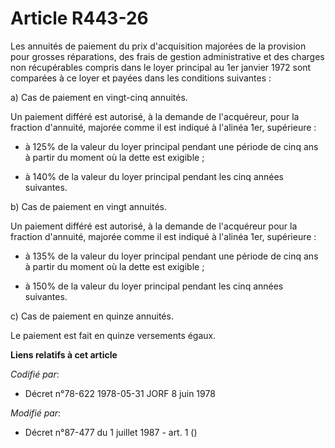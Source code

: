 # Article R443-26

Les annuités de paiement du prix d'acquisition majorées de la provision pour grosses réparations, des frais de gestion
administrative et des charges non récupérables compris dans le loyer principal au 1er janvier 1972 sont comparées à ce loyer
et payées dans les conditions suivantes :

a) Cas de paiement en vingt-cinq annuités.

Un paiement différé est autorisé, à la demande de l'acquéreur, pour la fraction d'annuité, majorée comme il est indiqué à
l'alinéa 1er, supérieure :

- à 125% de la valeur du loyer principal pendant une période de cinq ans à partir du moment où la dette est exigible ;

- à 140% de la valeur du loyer principal pendant les cinq années suivantes.

b) Cas de paiement en vingt annuités.

Un paiement différé est autorisé, à la demande de l'acquéreur pour la fraction d'annuité, majorée comme il est indiqué à
l'alinéa 1er, supérieure :

- à 135% de la valeur du loyer principal pendant une période de cinq ans à partir du moment où la dette est exigible ;

- à 150% de la valeur du loyer principal pendant les cinq années suivantes.

c) Cas de paiement en quinze annuités.

Le paiement est fait en quinze versements égaux.

**Liens relatifs à cet article**

_Codifié par_:

  - Décret n°78-622 1978-05-31 JORF 8 juin 1978

_Modifié par_:

  - Décret n°87-477 du 1 juillet 1987 - art. 1 ()
